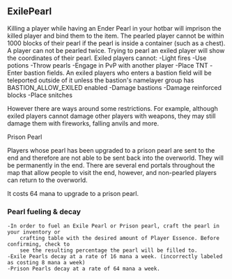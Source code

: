## ExilePearl 

Killing a player while having an Ender Pearl in your hotbar will imprison the killed player and bind them to the item. 
The pearled player cannot be within 1000 blocks of their pearl if the pearl is inside a container (such as a chest). 
A player can not be pearled twice. Trying to pearl an exiled player will show the coordinates of their pearl.
Exiled players cannot: 
    -Light fires
    -Use potions
    -Throw pearls
    -Engage in PvP with another player
    -Place TNT
    -Enter bastion fields. An exiled players who enters a bastion field will be teleported 
        outside of it unless the bastion's namelayer group has BASTION_ALLOW_EXILED enabled
    -Damage bastions
    -Damage reinforced blocks
    -Place snitches

However there are ways around some restrictions. For example, although exiled players cannot 
damage other players with weapons, they may still damage them with fireworks, falling anvils and more.

Prison Pearl

Players whose pearl has been upgraded to a prison pearl are sent to the end and therefore are not able to be sent back 
into the overworld. They will be permanently in the end. There are several end portals throughout the map that allow 
people to visit the end, however, and non-pearled players can return to the overworld.

It costs 64 mana to upgrade to a prison pearl.

### Pearl fueling & decay

    -In order to fuel an Exile Pearl or Prison pearl, craft the pearl in your inventory or 
        crafting table with the desired amount of Player Essence. Before confirming, check to 
        see the resulting percentage the pearl will be filled to.
    -Exile Pearls decay at a rate of 16 mana a week. (incorrectly labeled as costing 8 mana a week)
    -Prison Pearls decay at a rate of 64 mana a week.
